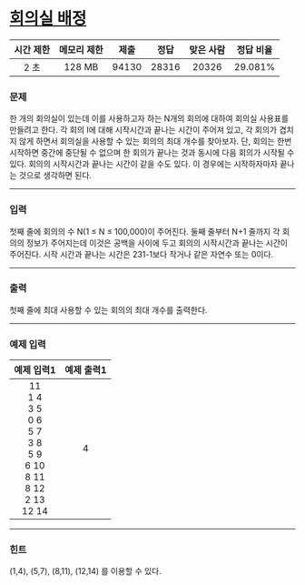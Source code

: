# [회의실 배정](https://www.acmicpc.net/problem/1931)

<div align = center>

|  시간 제한  | 메모리 제한 |  제출  |  정답  | 맞은 사람 | 정답 비율 |
| :-------: | :------: | :----: | :----: | :-------: | :-------: |
|   2 초 |   128 MB  | 94130 | 28316 |  20326  |  29.081%  |

</div>

### 문제

한 개의 회의실이 있는데 이를 사용하고자 하는 N개의 회의에 대하여 회의실 사용표를 만들려고 한다. 각 회의 I에 대해 시작시간과 끝나는 시간이 주어져 있고, 각 회의가 겹치지 않게 하면서 회의실을 사용할 수 있는 회의의 최대 개수를 찾아보자. 단, 회의는 한번 시작하면 중간에 중단될 수 없으며 한 회의가 끝나는 것과 동시에 다음 회의가 시작될 수 있다. 회의의 시작시간과 끝나는 시간이 같을 수도 있다. 이 경우에는 시작하자마자 끝나는 것으로 생각하면 된다.

---

### 입력

첫째 줄에 회의의 수 N(1 ≤ N ≤ 100,000)이 주어진다. 둘째 줄부터 N+1 줄까지 각 회의의 정보가 주어지는데 이것은 공백을 사이에 두고 회의의 시작시간과 끝나는 시간이 주어진다. 시작 시간과 끝나는 시간은 231-1보다 작거나 같은 자연수 또는 0이다.

---

### 출력

첫째 줄에 최대 사용할 수 있는 회의의 최대 개수를 출력한다.

---

### 예제 입력

| 예제 입력1 | 예제 출력1 |
| :--------: | :--------: |
| 11<br/>1 4<br/>3 5<br/>0 6<br/>5 7<br/>3 8<br/>5 9<br/>6 10<br/>8 11<br/>8 12<br/>2 13<br/>12 14 | 4 |

---

### 힌트

(1,4), (5,7), (8,11), (12,14) 를 이용할 수 있다.